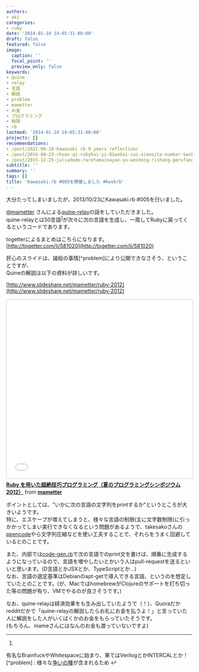 ```yaml
---
authors:
- aki
categories:
- ruby
date: '2014-01-24 14:05:31-08:00'
draft: false
featured: false
image:
  caption: ''
  focal_point: ''
  preview_only: false
keywords:
- quine
- relay
- 言語
- 解説
- problem
- mametter
- お金
- プログラミング
- 制限
- rb
lastmod: '2014-01-24 14:05:31-08:00'
projects: []
recommendations:
- /post/2022-06-18-kawasaki rb 9 years reflection/
- /post/2016-08-23-chuan-qi-rubyhui-yi-01wokai-cui-simasita-number-kwsk01/
- /post/2015-12-25-juliadede-raretamainayan-yu-wosheng-rishang-gerufang-fa-number-juliaac/
subtitle: ''
summary: ''
tags: []
title: 'Kawasaki.rb #005を開催しました #kwskrb'
---
```


大分たってしまいましたが、2013/10/23にKawasaki.rb #005を行いました。

[@mametter](https://twitter.com/mametter) さんによる[quine-relay](https://github.com/mame/quine-relay)の話をしていただきました。  
quine-relayとは50言語<sup id="fnref-1648-lang"><a href="#fn-1648-lang" rel="footnote">1</a></sup>が次々に次の言語を生成し、一周してRubyに戻ってくるというコードであります。

togetterによるまとめはこちらになります。  
[http://togetter.com/li/581020](http://togetter.com/li/581020)

肝心のスライドは、諸般の事情[^problem]により公開できなさそう、ということですが、  
Quineの解説は以下の資料が詳しいです。

[http://www.slideshare.net/mametter/ruby-2012](http://www.slideshare.net/mametter/ruby-2012)

<iframe src="//www.slideshare.net/slideshow/embed_code/key/HSa6r0tKylPW2z" width="595" height="485" frameborder="0" marginwidth="0" marginheight="0" scrolling="no" style="border:1px solid #CCC; border-width:1px; margin-bottom:5px; max-width: 100%;" allowfullscreen> </iframe> <div style="margin-bottom:5px"> <strong> <a href="//www.slideshare.net/mametter/ruby-2012" title="Ruby を用いた超絶技巧プログラミング（夏のプログラミングシンポジウム 2012）" target="_blank">Ruby を用いた超絶技巧プログラミング（夏のプログラミングシンポジウム 2012）</a> </strong> from <strong><a href="//www.slideshare.net/mametter" target="_blank">mametter</a></strong> </div>

ポイントとしては、"いかに次の言語の文字列をprintするか"というところが大きいようです。  
特に、エスケープが増えてしまうと、様々な言語の制限(主に文字数制限)に引っかかってしまい実行できなくなるという問題があるようで、takesakoさんの[ppencode](http://www.namazu.org/~takesako/diary/?date=20050831)やら文字列圧縮などを使い工夫することで、それらをうまく回避しているとのことです。

また、内部では[code-gen.rb](https://github.com/mame/quine-relay/blob/master/src/code-gen.rb)で次の言語でのprint文を書けば、順番に生成するようになっているので、言語を増やしたいとかいう人はpull-requestを送るといいと思います。(D言語とかJSXとか、TypeScriptとか...)  
なお、言語の選定基準はDebianのapt-getで導入できる言語、というのを想定していたとのことです。(が、MacではhomebrewがClojureのサポートを打ち切った等の問題が有り、VMでやるのが良さそうです。)

なお、quine-relayは経済効果をも生み出していたようで（！）、Quoraだかredditだかで「quine-relayの解説したらお礼にお金を払うよ！」と言っていた人に解説をした人がいくばくかのお金をもらっていたそうです。  
(もちろん、mameさんにはなんのお金も渡っていないですよ)

  

* * *
  

1.   
有名なBrainfuckやWhitespaceに始まり、果てはVerilogとかINTERCALとか！  
[^problem] :  様々な[争いの種](http://twitter.com/mrkn/status/392974009199259648)が含まれるため ↩